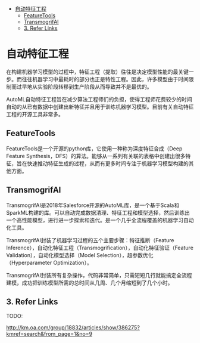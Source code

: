 - [自动特征工程](#自动特征工程)
  - [FeatureTools](#featuretools)
  - [TransmogrifAI](#transmogrifai)
  - [3. Refer Links](#3-refer-links)

# 自动特征工程

在构建机器学习模型的过程中，特征工程（提取）往往是决定模型性能的最关键一步。而往往机器学习中最耗时的部分也正是特性工程。因此，许多模型由于时间限制而过早地从实验阶段转移到生产阶段从而导致并不是最优的。

AutoML自动特征工程旨在减少算法工程师们的负担，使得工程师花费较少的时间自动的从已有数据中创建出新特征并且用于训练机器学习模型。目前有关自动特征工程的开源工具非常多。

## FeatureTools

FeatureTools是一个开源的python库，它使用一种称为深度特征合成（Deep Feature Synthesis，DFS）的算法。能够从一系列有关联的表格中创建出很多特征，旨在快速推动特征生成的过程，从而有更多时间专注于机器学习模型构建的其他方面。

## TransmogrifAI

TransmogrifAI是2018年Salesforce开源的AutoML库，是一个基于Scala和SparkML构建的库。可以自动完成数据清理、特征工程和模型选择，然后训练出一个高性能模型，进行进一步探索和迭代。是一个几乎全流程覆盖的机器学习自动化工具。

TransmogrifAI封装了机器学习过程的五个主要步骤：特征推断（Feature Inference），自动化特征工程（Transmogrification），自动化特征验证（Feature Validation），自动化模型选择（Model Selection），超参数优化（Hyperparameter Optimization）。

TransmogrifAI封装所有复杂操作，代码非常简单，只需短短几行就能搞定全流程建模，成功把训练模型所需的总时间从几周、几个月缩短到了几个小时。



## 3. Refer Links

TODO:

http://km.oa.com/group/18832/articles/show/386275?kmref=search&from_page=1&no=9